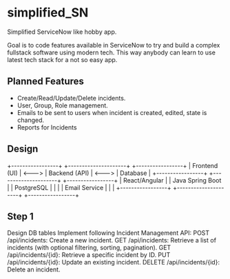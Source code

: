 # simplified_SN

Simplified ServiceNow like hobby app.

Goal is to code features available in ServiceNow to try and build a complex fullstack software using modern tech.
This way anybody can learn to use latest tech stack for a not so easy app.

Planned Features
----
* Create/Read/Update/Delete incidents.
* User, Group, Role management.
* Emails to be sent to users when incident is created, edited, state is changed.
* Reports for Incidents

Design
----
+-----------------+       +---------------------+       +-----------------+
| Frontend (UI)   | <---> | Backend (API)       | <---> | Database        |
+-----------------+       +---------------------+       +-----------------+
| React/Angular   |       | Java Spring Boot    |       |  PostgreSQL     |
|                 |       | Email Service       |       |                 |
+-----------------+       +---------------------+       +-----------------+

Step 1
----
Design DB tables
Implement following Incident Management API:
POST /api/incidents: Create a new incident.
GET /api/incidents: Retrieve a list of incidents (with optional filtering, sorting, pagination).
GET /api/incidents/{id}: Retrieve a specific incident by ID.
PUT /api/incidents/{id}: Update an existing incident.
DELETE /api/incidents/{id}: Delete an incident.
